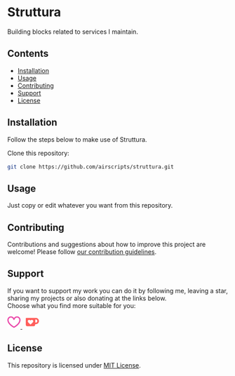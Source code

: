 # Struttura
Building blocks related to services I maintain.

## Contents
- [Installation](#installation)
- [Usage](#usage)
- [Contributing](#contributing)
- [Support](#support)
- [License](#license)

## Installation
Follow the steps below to make use of Struttura.

Clone this repository:
```bash
git clone https://github.com/airscripts/struttura.git
```

## Usage
Just copy or edit whatever you want from this repository.

## Contributing
Contributions and suggestions about how to improve this project are welcome!
Please follow [our contribution guidelines](https://github.com/airscripts/struttura/blob/main/CONTRIBUTING.md).

## Support
If you want to support my work you can do it by following me, leaving a star, sharing my projects or also donating at the links below.  
Choose what you find more suitable for you:  

<a href="https://sponsor.airscript.it" target="blank">
  <img src="https://raw.githubusercontent.com/airscripts/assets/main/images/github-sponsors.svg" alt="GitHub Sponsors" width="30px" />
</a>&nbsp;
<a href="https://kofi.airscript.it" target="blank">
  <img src="https://raw.githubusercontent.com/airscripts/assets/main/images/kofi.svg" alt="Kofi" width="30px" />
</a>

## License  
This repository is licensed under [MIT License](https://github.com/airscripts/struttura/blob/main/LICENSE).
